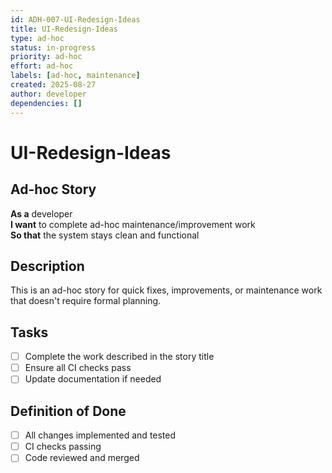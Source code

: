 ```yaml
---
id: ADH-007-UI-Redesign-Ideas
title: UI-Redesign-Ideas
type: ad-hoc
status: in-progress  
priority: ad-hoc
effort: ad-hoc
labels: [ad-hoc, maintenance]
created: 2025-08-27
author: developer
dependencies: []
---
```


# UI-Redesign-Ideas

## Ad-hoc Story

**As a** developer  
**I want** to complete ad-hoc maintenance/improvement work  
**So that** the system stays clean and functional

## Description

This is an ad-hoc story for quick fixes, improvements, or maintenance work that doesn't require formal planning.

## Tasks

- [ ] Complete the work described in the story title
- [ ] Ensure all CI checks pass
- [ ] Update documentation if needed

## Definition of Done

- [ ] All changes implemented and tested
- [ ] CI checks passing
- [ ] Code reviewed and merged
